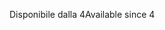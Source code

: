 <span data-ttu-id="16606-101">Disponibile dalla 4</span><span class="sxs-lookup"><span data-stu-id="16606-101">Available since 4</span></span>